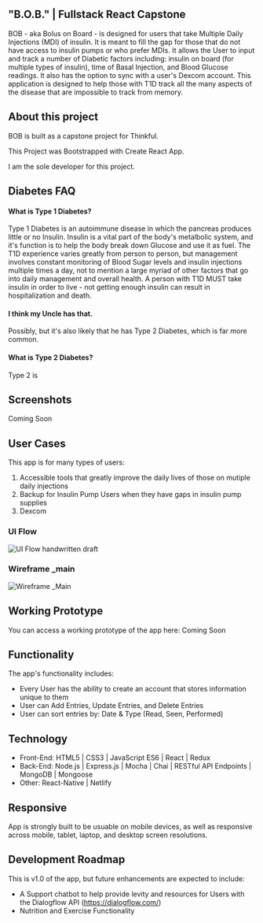 ## "B.O.B." | Fullstack React Capstone
BOB - aka Bolus on Board - is designed for users that take Multiple Daily Injections (MDI) of insulin. It is meant to fill the gap for those that do not have access to insulin pumps or who prefer MDIs. It allows the User to input and track a number of Diabetic factors including: insulin on board (for multiple types of insulin), time of Basal Injection, and Blood Glucose readings. It also has the option to sync with a user's Dexcom account. This application is designed to help those with T1D track all the many aspects of the disease that are impossible to track from memory.

## About this project
BOB is built as a capstone project for Thinkful.

This Project was Bootstrapped with Create React App.

I am the sole developer for this project.

## Diabetes FAQ
#### What is Type 1 Diabetes?
Type 1 Diabetes is an autoimmune disease in which the pancreas produces little or no Insulin. Insulin is a vital part of the body's metalbolic system, and it's function is to help the body break down Glucose and use it as fuel. The T1D experience varies greatly from person to person, but management involves constant monitoring of Blood Sugar levels and insulin injections multiple times a day, not to mention a large myriad of other factors that go into daily management and overall health. A person with T1D MUST take insulin in order to live - not getting enough insulin can result in hospitalization and death.

#### I think my Uncle has that.
Possibly, but it's also likely that he has Type 2 Diabetes, which is far more common.

#### What is Type 2 Diabetes?
Type 2 is

## Screenshots
Coming Soon

## User Cases
This app is for many types of users:
1. Accessible tools that greatly improve the daily lives of those on mutiple daily injections
2. Backup for Insulin Pump Users when they have gaps in insulin pump supplies
3. Dexcom

### UI Flow
![UI Flow handwritten draft](https://github.com/KatiLong/react-capstone/blob/master/github-images/uiflowv1.jpg)

### Wireframe _main
![Wireframe _Main]()

## Working Prototype
You can access a working prototype of the app here: Coming Soon

## Functionality
The app's functionality includes:
* Every User has the ability to create an account that stores information unique to them
* User can Add Entries, Update Entries, and Delete Entries
* User can sort entries by: Date & Type (Read, Seen, Performed)

## Technology
* Front-End: HTML5 | CSS3 | JavaScript ES6 | React | Redux
* Back-End: Node.js | Express.js | Mocha | Chai | RESTful API Endpoints | MongoDB | Mongoose
* Other: React-Native | Netlify


## Responsive
App is strongly built to be usuable on mobile devices, as well as responsive across mobile, tablet, laptop, and desktop screen resolutions.

## Development Roadmap
This is v1.0 of the app, but future enhancements are expected to include:
* A Support chatbot to help provide levity and resources for Users with the Dialogflow API (https://dialogflow.com/)
* Nutrition and Exercise Functionality
